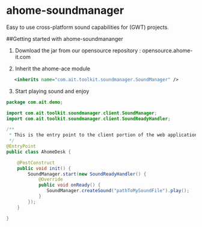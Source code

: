 ahome-soundmanager
==================

Easy to use cross-platform sound capabilities for (GWT) projects.


##Getting started with ahome-soundmananger
1) Download the jar from our opensource repository : opensource.ahome-it.com

2) Inherit the ahome-ace module

```xml
   <inherits name="com.ait.toolkit.soundmanager.SoundManager" />
```

3) Start playing sound and enjoy

```java
package com.ait.demo;

import com.ait.toolkit.soundmanager.client.SoundManager;
import com.ait.toolkit.soundmanager.client.SoundReadyHandler;

/**
 * This is the entry point to the client portion of the web application.
 */
@EntryPoint
public class AhomeDesk {

	@PostConstruct
	public void init() {
		SoundManager.start(new SoundReadyHandler() {
			@Override
			public void onReady() {
			   SoundManager.createSound("pathToMySoundFile").play();
			}
		});
	}

}

```
